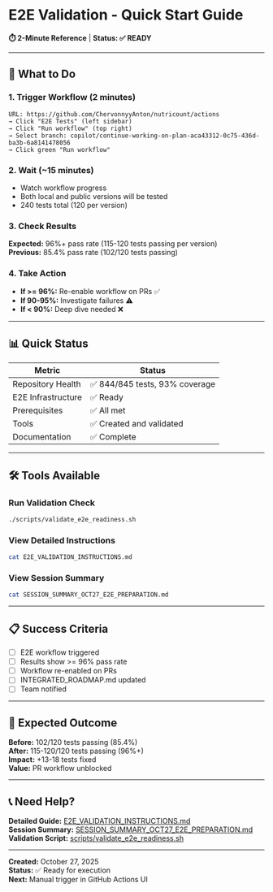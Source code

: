 # E2E Validation - Quick Start Guide

**⏱️ 2-Minute Reference** | **Status: ✅ READY**

---

## 🎯 What to Do

### 1. Trigger Workflow (2 minutes)
```
URL: https://github.com/ChervonnyyAnton/nutricount/actions
→ Click "E2E Tests" (left sidebar)
→ Click "Run workflow" (top right)
→ Select branch: copilot/continue-working-on-plan-aca43312-0c75-436d-ba3b-6a8141478056
→ Click green "Run workflow"
```

### 2. Wait (~15 minutes)
- Watch workflow progress
- Both local and public versions will be tested
- 240 tests total (120 per version)

### 3. Check Results
**Expected:** 96%+ pass rate (115-120 tests passing per version)  
**Previous:** 85.4% pass rate (102/120 tests passing)

### 4. Take Action
- **If >= 96%:** Re-enable workflow on PRs ✅
- **If 90-95%:** Investigate failures ⚠️
- **If < 90%:** Deep dive needed ❌

---

## 📊 Quick Status

| Metric | Status |
|--------|--------|
| Repository Health | ✅ 844/845 tests, 93% coverage |
| E2E Infrastructure | ✅ Ready |
| Prerequisites | ✅ All met |
| Tools | ✅ Created and validated |
| Documentation | ✅ Complete |

---

## 🛠️ Tools Available

### Run Validation Check
```bash
./scripts/validate_e2e_readiness.sh
```

### View Detailed Instructions
```bash
cat E2E_VALIDATION_INSTRUCTIONS.md
```

### View Session Summary
```bash
cat SESSION_SUMMARY_OCT27_E2E_PREPARATION.md
```

---

## 📋 Success Criteria

- [ ] E2E workflow triggered
- [ ] Results show >= 96% pass rate
- [ ] Workflow re-enabled on PRs
- [ ] INTEGRATED_ROADMAP.md updated
- [ ] Team notified

---

## 🚀 Expected Outcome

**Before:** 102/120 tests passing (85.4%)  
**After:** 115-120/120 tests passing (96%+)  
**Impact:** +13-18 tests fixed  
**Value:** PR workflow unblocked

---

## 📞 Need Help?

**Detailed Guide:** [E2E_VALIDATION_INSTRUCTIONS.md](E2E_VALIDATION_INSTRUCTIONS.md)  
**Session Summary:** [SESSION_SUMMARY_OCT27_E2E_PREPARATION.md](SESSION_SUMMARY_OCT27_E2E_PREPARATION.md)  
**Validation Script:** [scripts/validate_e2e_readiness.sh](scripts/validate_e2e_readiness.sh)

---

**Created:** October 27, 2025  
**Status:** ✅ Ready for execution  
**Next:** Manual trigger in GitHub Actions UI
